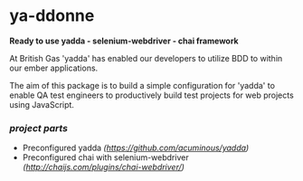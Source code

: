# ya-ddonne

  **Ready to use yadda - selenium-webdriver - chai framework**


At British Gas 'yadda' has enabled our developers to utilize BDD to within our ember applications.

The aim of this package is to build a simple configuration for 'yadda' to enable QA test engineers
to productively build test projects for web projects using JavaScript.

### _project parts_

- Preconfigured yadda _(https://github.com/acuminous/yadda)_
- Preconfigured chai with selenium-webdriver _(http://chaijs.com/plugins/chai-webdriver/)_
